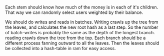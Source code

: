 Each stem should know how much of the money is in each of it's children. That way we can randomly select users weighted by their balance.

We should do writes and reads in batches.
Writing crawls up the tree from the leaves, and calculates the new root hash as a last step. So the number of batch-writes is probably the same as the depth of the longest branch.
reading crawls down the tree from the top.
Each branch should be a different process fanning outward to all the leaves. Then the leaves should be collected into a hash-table in ram for easy access.


